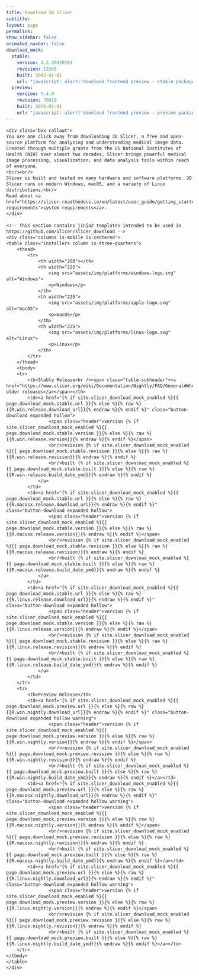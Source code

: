 ```yaml
---
title: Download 3D Slicer
subtitle:
layout: page
permalink:
show_sidebar: false
animated_navbar: false
download_mock:
  stable:
    version: 4.2.20420101
    revision: 12345
    built: 2042-01-01
    url: "javascript: alert('download frontend preview - stable package download button clicked');"
  preview:
    version: 7.4.0
    revision: 78910
    built: 2074-01-01
    url: "javascript: alert('download frontend preview - preview package download button clicked');"
---
```

<div class="download" markdown="0">


    <div class="box callout">
    You are one click away from downloading 3D Slicer, a free and open-source platform for analyzing and understanding medical image data.
    Created through multiple grants from the US National Institutes of Health (NIH) over almost two decades, Slicer brings powerful medical image processing, visualization, and data analysis tools within reach of everyone.
    <br/><br/>
    Slicer is built and tested on many hardware and software platforms. 3D Slicer runs on modern Windows, macOS, and a variety of Linux distributions.<br/>
    Read about <a href="https://slicer.readthedocs.io/en/latest/user_guide/getting_started.html#system-requirements">system requirements</a>.
    </div>

    <!-- This section contains jinja2 templates intended to be used in https://github.com/Slicer/slicer_download -->
    <div class="columns is-mobile is-centered">
    <table class="installers column is-three-quarters">
        <thead>
            <tr>
                <th width="200"></th>
                <th width="225">
                    <img src="assets/img/platforms/windows-logo.svg" alt="Windows">
                    <p>Windows</p>
                </th>
                <th width="225">
                    <img src="assets/img/platforms/apple-logo.svg" alt="macOS">
                    <p>macOS</p>
                </th>
                <th width="225">
                    <img src="assets/img/platforms/linux-logo.svg" alt="Linux">
                    <p>Linux</p>
                </th>
            </tr>
        </thead>
        <tbody>
        <tr>
            <th>Stable Release<br /><span class="table-subheader"><a href="https://www.slicer.org/wiki/Documentation/Nightly/FAQ/General#Where_can_I_download_Slicer.3F">access older releases</a></span></th>
            <td><a href="{% if site.slicer_download_mock_enabled %}{{ page.download_mock.stable.url }}{% else %}{% raw %}{{R.win.release.download_url}}{% endraw %}{% endif %}" class="button-download expanded hollow">
                    <span class="header">version {% if site.slicer_download_mock_enabled %}{{ page.download_mock.stable.version }}{% else %}{% raw %}{{R.win.release.version}}{% endraw %}{% endif %}</span>
                    <br/>revision {% if site.slicer_download_mock_enabled %}{{ page.download_mock.stable.revision }}{% else %}{% raw %}{{R.win.release.revision}}{% endraw %}{% endif %}
                    <br/>built {% if site.slicer_download_mock_enabled %}{{ page.download_mock.stable.built }}{% else %}{% raw %}{{R.win.release.build_date_ymd}}{% endraw %}{% endif %}
                </a>
            </td>
            <td><a href="{% if site.slicer_download_mock_enabled %}{{ page.download_mock.stable.url }}{% else %}{% raw %}{{R.macosx.release.download_url}}{% endraw %}{% endif %}" class="button-download expanded hollow">
                    <span class="header">version {% if site.slicer_download_mock_enabled %}{{ page.download_mock.stable.version }}{% else %}{% raw %}{{R.macosx.release.version}}{% endraw %}{% endif %}</span>
                    <br/>revision {% if site.slicer_download_mock_enabled %}{{ page.download_mock.stable.revision }}{% else %}{% raw %}{{R.macosx.release.revision}}{% endraw %}{% endif %}
                    <br/>built {% if site.slicer_download_mock_enabled %}{{ page.download_mock.stable.built }}{% else %}{% raw %}{{R.macosx.release.build_date_ymd}}{% endraw %}{% endif %}
                </a>
            </td>
            <td><a href="{% if site.slicer_download_mock_enabled %}{{ page.download_mock.stable.url }}{% else %}{% raw %}{{R.linux.release.download_url}}{% endraw %}{% endif %}" class="button-download expanded hollow">
                    <span class="header">version {% if site.slicer_download_mock_enabled %}{{ page.download_mock.stable.version }}{% else %}{% raw %}{{R.linux.release.version}}{% endraw %}{% endif %}</span>
                    <br/>revision {% if site.slicer_download_mock_enabled %}{{ page.download_mock.stable.revision }}{% else %}{% raw %}{{R.linux.release.revision}}{% endraw %}{% endif %}
                    <br/>built {% if site.slicer_download_mock_enabled %}{{ page.download_mock.stable.built }}{% else %}{% raw %}{{R.linux.release.build_date_ymd}}{% endraw %}{% endif %}
                </a>
            </td>
        </tr>
        <tr>
            <th>Preview Release</th>
            <td><a href="{% if site.slicer_download_mock_enabled %}{{ page.download_mock.preview.url }}{% else %}{% raw %}{{R.win.nightly.download_url}}{% endraw %}{% endif %}" class="button-download expanded hollow warning">
                    <span class="header">version {% if site.slicer_download_mock_enabled %}{{ page.download_mock.preview.version }}{% else %}{% raw %}{{R.win.nightly.version}}{% endraw %}{% endif %}</span>
                    <br/>revision {% if site.slicer_download_mock_enabled %}{{ page.download_mock.preview.revision }}{% else %}{% raw %}{{R.win.nightly.revision}}{% endraw %}{% endif %}
                    <br/>built {% if site.slicer_download_mock_enabled %}{{ page.download_mock.preview.built }}{% else %}{% raw %}{{R.win.nightly.build_date_ymd}}{% endraw %}{% endif %}</a></td>
            <td><a href="{% if site.slicer_download_mock_enabled %}{{ page.download_mock.preview.url }}{% else %}{% raw %}{{R.macosx.nightly.download_url}}{% endraw %}{% endif %}" class="button-download expanded hollow warning">
                    <span class="header">version {% if site.slicer_download_mock_enabled %}{{ page.download_mock.preview.version }}{% else %}{% raw %}{{R.macosx.nightly.version}}{% endraw %}{% endif %}</span>
                    <br/>revision {% if site.slicer_download_mock_enabled %}{{ page.download_mock.preview.revision }}{% else %}{% raw %}{{R.macosx.nightly.revision}}{% endraw %}{% endif %}
                    <br/>built {% if site.slicer_download_mock_enabled %}{{ page.download_mock.preview.built }}{% else %}{% raw %}{{R.macosx.nightly.build_date_ymd}}{% endraw %}{% endif %}</a></td>
            <td><a href="{% if site.slicer_download_mock_enabled %}{{ page.download_mock.preview.url }}{% else %}{% raw %}{{R.linux.nightly.download_url}}{% endraw %}{% endif %}" class="button-download expanded hollow warning">
                    <span class="header">version {% if site.slicer_download_mock_enabled %}{{ page.download_mock.preview.version }}{% else %}{% raw %}{{R.linux.nightly.version}}{% endraw %}{% endif %}</span>
                    <br/>revision {% if site.slicer_download_mock_enabled %}{{ page.download_mock.preview.revision }}{% else %}{% raw %}{{R.linux.nightly.revision}}{% endraw %}{% endif %}
                    <br/>built {% if site.slicer_download_mock_enabled %}{{ page.download_mock.preview.built }}{% else %}{% raw %}{{R.linux.nightly.build_date_ymd}}{% endraw %}{% endif %}</a></td>
        </tr>
    </tbody>
    </table>
    </div>
</div>
